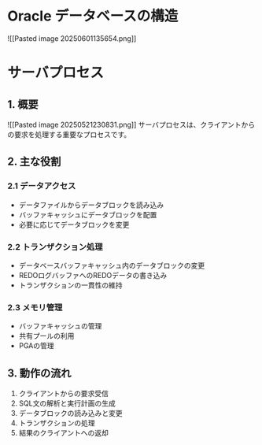 # Oracle データベースの構造
![[Pasted image 20250601135654.png]]
# サーバプロセス

## 1. 概要
![[Pasted image 20250521230831.png]]
サーバプロセスは、クライアントからの要求を処理する重要なプロセスです。

## 2. 主な役割

### 2.1 データアクセス
- データファイルからデータブロックを読み込み
- バッファキャッシュにデータブロックを配置
- 必要に応じてデータブロックを変更

### 2.2 トランザクション処理
- データベースバッファキャッシュ内のデータブロックの変更
- REDOログバッファへのREDOデータの書き込み
- トランザクションの一貫性の維持

### 2.3 メモリ管理
- バッファキャッシュの管理
- 共有プールの利用
- PGAの管理

## 3. 動作の流れ
1. クライアントからの要求受信
2. SQL文の解析と実行計画の生成
3. データブロックの読み込みと変更
4. トランザクションの処理
5. 結果のクライアントへの返却

